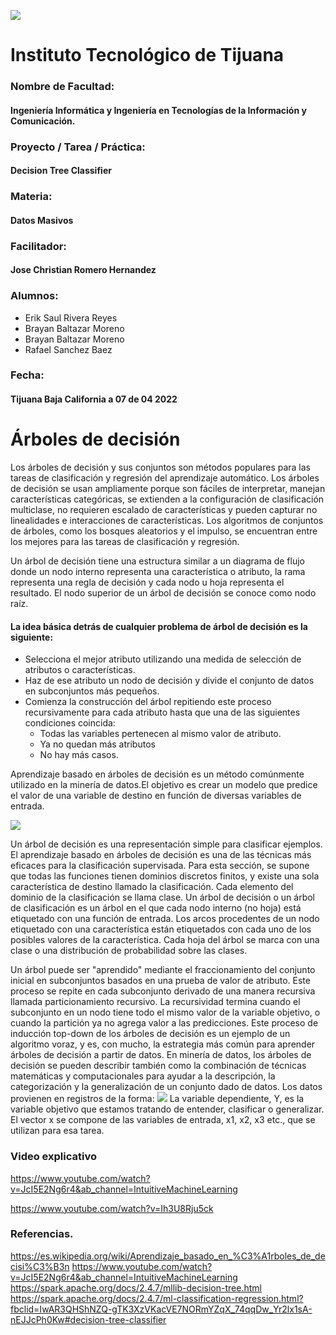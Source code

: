 ![](https://encrypted-tbn0.gstatic.com/images?q=tbn:ANd9GcQ4Dze8yYYzBPaBVPf7j9Mx9NkHZDDzKXzavCoUnkZuO0xqHG3__mjVJOearB9bEeY4sg&usqp=CAU)
# Instituto Tecnológico de Tijuana
### Nombre de Facultad:
#### Ingeniería Informática y Ingeniería en Tecnologías de la Información y Comunicación.
### Proyecto / Tarea / Práctica:
#### Decision Tree Classifier
### Materia:
#### Datos Masivos
### Facilitador:
#### Jose Christian Romero Hernandez
### Alumnos:
- Erik Saul Rivera Reyes
- Brayan Baltazar Moreno
- Brayan Baltazar Moreno
- Rafael Sanchez Baez
### Fecha:
#### Tijuana Baja California a 07 de 04 2022 

# Árboles de decisión
Los árboles de decisión y sus conjuntos son métodos populares para las tareas de clasificación y regresión del aprendizaje
automático. Los árboles de decisión se usan ampliamente porque son fáciles de interpretar, manejan características categóricas, 
se extienden a la configuración de clasificación multiclase, no requieren escalado de características y pueden capturar no linealidades e 
interacciones de características. Los algoritmos de conjuntos de árboles, como los bosques aleatorios y el impulso, se encuentran entre los 
mejores para las tareas de clasificación y regresión.

Un árbol de decisión tiene una estructura similar a un diagrama de flujo donde un nodo interno representa una característica o atributo, 
la rama representa una regla de decisión y cada nodo u hoja representa el resultado. El nodo superior de un árbol de decisión se conoce como nodo raíz.

#### La idea básica detrás de cualquier problema de árbol de decisión es la siguiente:
- Selecciona el mejor atributo utilizando una medida de selección de atributos o características.
- Haz de ese atributo un nodo de decisión y divide el conjunto de datos en subconjuntos más pequeños.
- Comienza la construcción del árbol repitiendo este proceso recursivamente para cada atributo hasta que una de las siguientes condiciones coincida:
   - Todas las variables pertenecen al mismo valor de atributo.
   - Ya no quedan más atributos
   - No hay más casos.

Aprendizaje basado en árboles de decisión es un método comúnmente utilizado en la minería de datos.El objetivo es crear un modelo que predice el valor de una variable de destino en función de diversas variables de entrada.

![](http://dataanalyticsedge.com/wp-content/uploads/2018/01/1-1.jpg)

Un árbol de decisión es una representación simple para clasificar ejemplos. El aprendizaje basado en árboles de decisión es una de las técnicas más eficaces para la clasificación supervisada. Para esta sección, se supone que todas las funciones tienen dominios discretos finitos, y existe una sola característica de destino llamado la clasificación. Cada elemento del dominio de la clasificación se llama clase. Un árbol de decisión o un árbol de clasificación es un árbol en el que cada nodo interno (no hoja) está etiquetado con una función de entrada. Los arcos procedentes de un nodo etiquetado con una característica están etiquetados con cada uno de los posibles valores de la característica. Cada hoja del árbol se marca con una clase o una distribución de probabilidad sobre las clases.

Un árbol puede ser "aprendido" mediante el fraccionamiento del conjunto inicial en subconjuntos basados en una prueba de valor de atributo. Este proceso se repite en cada subconjunto derivado de una manera recursiva llamada particionamiento recursivo. La recursividad termina cuando el subconjunto en un nodo tiene todo el mismo valor de la variable objetivo, o cuando la partición ya no agrega valor a las predicciones. Este proceso de inducción top-down de los árboles de decisión es un ejemplo de un algoritmo voraz, y es, con mucho, la estrategia más común para aprender árboles de decisión a partir de datos.
En minería de datos, los árboles de decisión se pueden describir también como la combinación de técnicas matemáticas y computacionales para ayudar a la descripción, la categorización y la generalización de un conjunto dado de datos.
Los datos provienen en registros de la forma:
![](https://wikimedia.org/api/rest_v1/media/math/render/svg/9354e3bfc0c65eb88a0bf7b6b625dcdbc9e74248)
La variable dependiente, Y, es la variable objetivo que estamos tratando de entender, clasificar o generalizar. El vector x se compone de las variables de entrada, x1, x2, x3 etc., que se utilizan para esa tarea.
### Video explicativo
<https://www.youtube.com/watch?v=JcI5E2Ng6r4&ab_channel=IntuitiveMachineLearning>

<https://www.youtube.com/watch?v=Ih3U8Rju5ck>

### Referencias.
<https://es.wikipedia.org/wiki/Aprendizaje_basado_en_%C3%A1rboles_de_decisi%C3%B3n>
<https://www.youtube.com/watch?v=JcI5E2Ng6r4&ab_channel=IntuitiveMachineLearning>
<https://spark.apache.org/docs/2.4.7/mllib-decision-tree.html>
<https://spark.apache.org/docs/2.4.7/ml-classification-regression.html?fbclid=IwAR3QHShNZQ-gTK3XzVKacVE7NORmYZqX_74qqDw_Yr2lx1sA-nEJJcPh0Kw#decision-tree-classifier>
